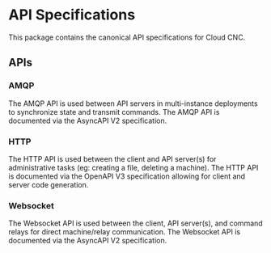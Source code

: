 # API Specifications
This package contains the canonical API specifications for Cloud CNC.

## APIs

### AMQP
The AMQP API is used between API servers in multi-instance deployments to
synchronize state and transmit commands. The AMQP API is documented via the
AsyncAPI V2 specification.

### HTTP
The HTTP API is used between the client and API server(s) for administrative
tasks (eg: creating a file, deleting a machine). The HTTP API is documented via
the OpenAPI V3 specification allowing for client and server code generation.

### Websocket
The Websocket API is used between the client, API server(s), and command relays
for direct machine/relay communication. The Websocket API is documented via the
AsyncAPI V2 specification.